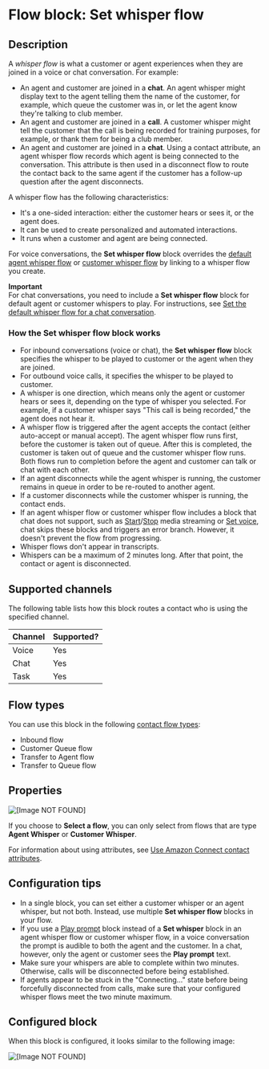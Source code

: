 # Flow block: Set whisper flow<a name="set-whisper-flow"></a>

## Description<a name="set-whisper-description"></a>

A *whisper flow* is what a customer or agent experiences when they are joined in a voice or chat conversation\. For example:
+ An agent and customer are joined in a **chat**\. An agent whisper might display text to the agent telling them the name of the customer, for example, which queue the customer was in, or let the agent know they're talking to club member\.
+ An agent and customer are joined in a **call**\. A customer whisper might tell the customer that the call is being recorded for training purposes, for example, or thank them for being a club member\.
+ An agent and customer are joined in a **chat**\. Using a contact attribute, an agent whisper flow records which agent is being connected to the conversation\. This attribute is then used in a disconnect flow to route the contact back to the same agent if the customer has a follow\-up question after the agent disconnects\.

A whisper flow has the following characteristics:
+ It's a one\-sided interaction: either the customer hears or sees it, or the agent does\.
+ It can be used to create personalized and automated interactions\.
+ It runs when a customer and agent are being connected\.

For voice conversations, the **Set whisper flow** block overrides the [default agent whisper flow](default-agent-whisper.md) or [customer whisper flow](default-customer-whisper.md) by linking to a whisper flow you create\.

**Important**  
For chat conversations, you need to include a **Set whisper flow** block for default agent or customer whispers to play\. For instructions, see [Set the default whisper flow for a chat conversation](set-default-whisper-flow-for-chat.md)\.

### How the Set whisper flow block works<a name="how-set-whisper-block-works"></a>
+ For inbound conversations \(voice or chat\), the **Set whisper flow** block specifies the whisper to be played to customer or the agent when they are joined\.
+ For outbound voice calls, it specifies the whisper to be played to customer\.
+ A whisper is one direction, which means only the agent or customer hears or sees it, depending on the type of whisper you selected\. For example, if a customer whisper says "This call is being recorded," the agent does not hear it\.
+ A whisper flow is triggered after the agent accepts the contact \(either auto\-accept or manual accept\)\. The agent whisper flow runs first, before the customer is taken out of queue\. After this is completed, the customer is taken out of queue and the customer whisper flow runs\. Both flows run to completion before the agent and customer can talk or chat with each other\. 
+  If an agent disconnects while the agent whisper is running, the customer remains in queue in order to be re\-routed to another agent\.
+  If a customer disconnects while the customer whisper is running, the contact ends\.
+ If an agent whisper flow or customer whisper flow includes a block that chat does not support, such as [Start](start-media-streaming.md)/[Stop](stop-media-streaming.md) media streaming or [Set voice](set-voice.md), chat skips these blocks and triggers an error branch\. However, it doesn't prevent the flow from progressing\.
+ Whisper flows don't appear in transcripts\.
+ Whispers can be a maximum of 2 minutes long\. After that point, the contact or agent is disconnected\.

## Supported channels<a name="set-whisper-channels"></a>

The following table lists how this block routes a contact who is using the specified channel\. 


| Channel | Supported? | 
| --- | --- | 
| Voice | Yes | 
| Chat | Yes | 
| Task | Yes | 

## Flow types<a name="set-whisper-types"></a>

You can use this block in the following [contact flow types](create-contact-flow.md#contact-flow-types):
+ Inbound flow
+ Customer Queue flow
+ Transfer to Agent flow
+ Transfer to Queue flow

## Properties<a name="set-whisper-properties"></a>

![\[Image NOT FOUND\]](http://docs.aws.amazon.com/connect/latest/adminguide/images/set-whisper-flow-properties2.png)

If you choose to **Select a flow**, you can only select from flows that are type **Agent Whisper** or **Customer Whisper**\.

For information about using attributes, see [Use Amazon Connect contact attributes](connect-contact-attributes.md)\.

## Configuration tips<a name="set-whisper-tips"></a>
+ In a single block, you can set either a customer whisper or an agent whisper, but not both\. Instead, use multiple **Set whisper flow** blocks in your flow\.
+ If you use a [Play prompt](play.md) block instead of a **Set whisper** block in an agent whisper flow or customer whisper flow, in a voice conversation the prompt is audible to both the agent and the customer\. In a chat, however, only the agent or customer sees the **Play prompt** text\.
+ Make sure your whispers are able to complete within two minutes\. Otherwise, calls will be disconnected before being established\.
+ If agents appear to be stuck in the "Connecting\.\.\." state before being forcefully disconnected from calls, make sure that your configured whisper flows meet the two minute maximum\.

## Configured block<a name="set-whisper-configured"></a>

When this block is configured, it looks similar to the following image:

![\[Image NOT FOUND\]](http://docs.aws.amazon.com/connect/latest/adminguide/images/set-whisper-flow-configured.png)